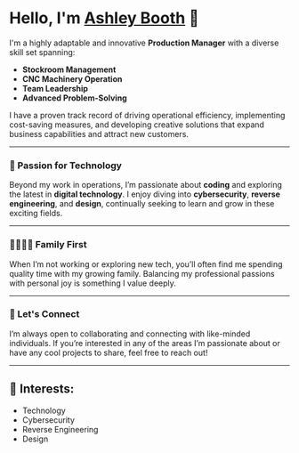 # Hello, I'm [Ashley Booth](https://ashley-booth.com) 👋

I'm a highly adaptable and innovative **Production Manager** with a diverse skill set spanning:

- **Stockroom Management**
- **CNC Machinery Operation**
- **Team Leadership**
- **Advanced Problem-Solving**

I have a proven track record of driving operational efficiency, implementing cost-saving measures, and developing creative solutions that expand business capabilities and attract new customers.

---

### 🔧 Passion for Technology

Beyond my work in operations, I’m passionate about **coding** and exploring the latest in **digital technology**. I enjoy diving into **cybersecurity**, **reverse engineering**, and **design**, continually seeking to learn and grow in these exciting fields.

---

### 👨‍👩‍👧‍👦 Family First

When I’m not working or exploring new tech, you’ll often find me spending quality time with my growing family. Balancing my professional passions with personal joy is something I value deeply.

---

### 💬 Let's Connect

I’m always open to collaborating and connecting with like-minded individuals. If you’re interested in any of the areas I’m passionate about or have any cool projects to share, feel free to reach out!

---

## 🔗 **Interests**:
- Technology
- Cybersecurity
- Reverse Engineering
- Design
